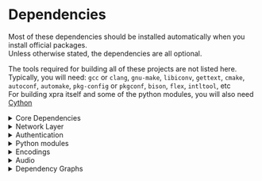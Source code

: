 # Dependencies
Most of these dependencies should be installed automatically when you install official packages.  
Unless otherwise stated, the dependencies are all optional.

The tools required for building all of these projects are not listed here.  
Typically, you will need: `gcc` or `clang`, `gnu-make`, `libiconv`, `gettext`, `cmake`, `autoconf`, `automake`, `pkg-config` or `pkgconf`, `bison`, `flex`, `intltool`, etc  
For building xpra itself and some of the python modules, you will also need [Cython](https://cython.org/)


<details>
  <summary>Core Dependencies</summary>

Those are required by almost every component.

| Project                                          | Source Download Link                                                                           | Purpose                                                        | Client or Server | Notes          |
|--------------------------------------------------|------------------------------------------------------------------------------------------------|----------------------------------------------------------------|------------------|:---------------|
| [glib](https://developer.gnome.org/glib/)        | [https://ftp.gnome.org/pub/gnome/sources/glib/](https://ftp.gnome.org/pub/gnome/sources/glib/) | low-level library                                              | both             | Required       |
| [gtk](http://www.gtk.org/)                       | http://ftp.gnome.org/pub/gnome/sources/gtk+/                                                   | UI Toolkit                                                     | both             | Required _(*)_ |
| [PyGObject](https://pypi.org/project/PyGObject/) | [https://pypi.org/project/PyGObject/#files](https://pypi.org/project/PyGObject/#files)         | Bindings for GObject based libraries such as GTK and GStreamer | both             | Required _(*)_ |

_(*)_ needed for running any kind of server, or GUI clients.
It is not required for running text-only clients like `xpra top` or `xpra info`.

And some of their transitive dependencies:

| Project                                                                        | Source Download Link                                              | Purpose                              |
|--------------------------------------------------------------------------------|-------------------------------------------------------------------|--------------------------------------|
| [gobject-introspection](https://gitlab.gnome.org/GNOME/gobject-introspection/) | https://gitlab.gnome.org/GNOME/gobject-introspection/-/releases   | Provides bindings for Gtk, GLib, etc |
| [librsvg](https://gitlab.gnome.org/GNOME/librsvg/)                             | https://gitlab.gnome.org/GNOME/librsvg/-/releases                 | `svg` parsing                        |
| [freetype](https://github.com/freetype/freetype/)                              | https://freetype.org/download.html                 | font parsing                         |
| [harfbuzzz](https://github.com/harfbuzz/harfbuzz) | https://github.com/harfbuzz/harfbuzz/releases | text shaping engine |
| [icu](https://github.com/unicode-org/icu) | https://github.com/unicode-org/icu/releases | unicode library |
| [pixman](https://www.pixman.org/) | https://www.cairographics.org/releases/ | pixel manipulation |
| [fribidi](https://github.com/fribidi/fribidi) | https://github.com/fribidi/fribidi/releases | unicode bidirectional library |
| [pango](https://pango.gnome.org/) | https://download.gnome.org/sources/pango/ | text layout and rendering |
| [gdk-pixbuf](https://gitlab.gnome.org/GNOME/gdk-pixbuf) | https://gitlab.gnome.org/GNOME/gdk-pixbuf/-/releases | image library |
| [libepoxy](https://github.com/anholt/libepoxy/) | https://github.com/anholt/libepoxy/releases | OpenGL function pointer management |
| [graphene](https://github.com/ebassi/graphene) | https://github.com/ebassi/graphene/releases | types for graphic libraries |
| [libtiff](http://www.libtiff.org/) | https://download.osgeo.org/libtiff/ | Tag Image File Format |
| [zlib](https://www.zlib.net/) | https://www.zlib.net/ | Compression Library |

Some of the transitive dependencies are listed separately below as they are direct dependencies of xpra itself.
ie: `lz4`, `libpng`, etc..

</details>

<details>
  <summary>Network Layer</summary>

See [Network](../Network/README.md)

| Project                                                            | Source Download Link                                    | Purpose                                                          | Client or Server    | Notes                                                |
|--------------------------------------------------------------------|---------------------------------------------------------|------------------------------------------------------------------|---------------------|:-----------------------------------------------------|
| [lz4](https://github.com/lz4/lz4)                                  | https://github.com/lz4/lz4/releases                     | [packet compression](./PacketEncoding)                           | both                | Strongly recommended                                 |
| [aioquic](https://github.com/aiortc/aioquic)                       | https://pypi.org/project/aioquic/                       | low level network protocol                                       | both                | [quic](https://github.com/Xpra-org/xpra/issues/3376) |
| [python-cryptography](https://cryptography.io/en/latest/)          | https://pypi.python.org/pypi/cryptography               | [Encryption](./Encryption)                                       | both                |                                                      |
| [python-zeroconf](https://github.com/jstasiak/python-zeroconf)     | https://pypi.org/project/zeroconf/                      | [Multicast DNS](./Multicast-DNS) session publishing and browsing | both                |                                                      |
| [python-netifaces](http://alastairs-place.net/projects/netifaces/) | https://pypi.python.org/pypi/netifaces                  | [Multicast DNS](./Multicast-DNS) session publishing              | server              |                                                      |
| [dbus-python](https://pypi.python.org/pypi/dbus-python/)           | https://dbus.freedesktop.org/releases/dbus-python/      | desktop integration, server control interface                    | both                | not applicable to MS Windows or Mac OSX              |
| [openssl](https://www.openssl.org/)                                | https://www.openssl.org/source/                         | [SSL](./SSL)                                                     | both                |                                                      |
| [paramiko](https://pypi.org/project/paramiko/)                     | https://pypi.org/project/paramiko/                      | [ssh integration](./SSH)                                         | both                |                                                      |
| [sshpass](https://sourceforge.net/projects/sshpass/)               | https://sourceforge.net/projects/sshpass/files/sshpass/ | non-interactive SSH password authentication                      | usually client      |                                                      |
| [brotli](https://github.com/google/brotli)                         | https://github.com/google/brotli/releases               | HTML client compression                                          | r15540              |
| [PySocks](https://github.com/Anorov/PySocks)                       | https://github.com/Anorov/PySocks/releases              | client                                                           | SOCKS proxy support | https://github.com/Xpra-org/xpra/issues/2105         |
</details>

<details>
  <summary>Authentication</summary>

See [authentication modules](../Usage/Authentication.md)

| Project                                                    | Source Download Link                  | Purpose  | Client or Server | Notes                                                 |
|------------------------------------------------------------|---------------------------------------|----------|------------------|:------------------------------------------------------|
| [python-gssapi](https://github.com/sigmaris/python-gssapi) | https://pypi.org/project/gssapi/      | GSSAPI   | server           | [#1691](https://github.com/Xpra-org/xpra/issues/1691) |
| [python-kerberos](https://github.com/apple/ccs-pykerberos) | https://pypi.org/project/kerberos/    | Kerberos | server           | [#1691](https://github.com/Xpra-org/xpra/issues/1691) |
| [python-ldap](https://www.python-ldap.org)                 | https://pypi.org/project/python-ldap/ | LDAP     | server           | [#1691](https://github.com/Xpra-org/xpra/issues/1691) |
| [python-ldap3](https://github.com/cannatag/ldap3)          | https://pypi.org/project/ldap3/       | LDAP v3  | server           | [#1691](https://github.com/Xpra-org/xpra/issues/1691) |
| [pyu2f](https://github.com/google/pyu2f)                   | https://pypi.org/project/pyu2f/       | U2F      | server           | [#1789](https://github.com/Xpra-org/xpra/issues/1789) |
</details>

<details>
  <summary>Python modules</summary>

| Project                                                   | Source Download Link                                                                                          | Notes                                                  |
|-----------------------------------------------------------|---------------------------------------------------------------------------------------------------------------|:-------------------------------------------------------|
| [Cython](https://cython.org/)                             | https://pypi.org/project/Cython/#files                                                                        | build time: C extensions for Python                    |
| [python-ipaddress](https://github.com/phihag/ipaddress)   | https://pypi.org/project/ipaddress/#files                                                                     | unspecified: r11859                                    |
| [python-idna](https://github.com/kjd/idna)                | https://pypi.org/project/idna/#files                                                                          | unspecified: r11860                                    |
| [python-decorator](https://github.com/micheles/decorator) | https://pypi.org/project/decorator/#files                                                                     | required by gssapi: r18781                             |
| [pyasn1](https://github.com/etingof/pyasn1)               | https://pypi.org/project/pyasn1/#files                                                                        | unspecified: r5829                                     |
| [asn1crypto](https://github.com/wbond/asn1crypto)         | https://pypi.org/project/asn1crypto/#files                                                                    | required by python-cryptography: r17856                |
| [python-packaging](https://github.com/pypa/packaging)     | https://pypi.org/project/packaging/#files                                                                     | required by python-cryptography: r15310                |
| [pyparsing](https://github.com/pyparsing/pyparsing/)      | https://pypi.org/project/pyparsing/#files                                                                     | required by python-cryptography: r15310                |
| [cffi](https://cffi.readthedocs.io/en/latest/)            | https://pypi.org/project/cffi/#files                                                                          | required by python-cryptography: r11633                |
| [six](https://github.com/benjaminp/six)                   | https://pypi.org/project/six/#files                                                                           | required by python-cryptography: r11640                |
| [setuptools](https://github.com/pypa/setuptools)          | https://pypi.org/project/setuptools/#files                                                                    | unspecified: r5829                                     |
| [pycparser](https://github.com/eliben/pycparser)          | https://pypi.org/project/pycparser/#files                                                                     | required by cffi: r11634                               |
| [pynacl](https://github.com/pyca/pynacl/)                 | https://pypi.org/project/PyNaCl/#files                                                                        | crypto library used by paramiko: r19967                |
| [bcrypt](https://github.com/pyca/bcrypt/)                 | https://pypi.org/project/bcrypt/#files                                                                        | crypto library used by paramiko: r19965                |
| [pyopengl](http://pyopengl.sourceforge.net/)              | https://pypi.python.org/pypi/PyOpenGL#files and <br /> https://pypi.python.org/pypi/PyOpenGL-accelerate#files | [client OpenGL accelerated rendering](./Client-OpenGL) | client           |                |
| [pycups](https://github.com/zdohnal/pycups)               | https://pypi.org/project/pycups/#files                                                                        | [Printing](./Printing)                                 | both             |                |
</details>

<details>
  <summary>Encodings</summary>

See [picture encodings](../Usage/Encodings.md)

| Project                                                                            | Source Download Link                                                                                | Purpose                                                               | Client or Server |
|------------------------------------------------------------------------------------|-----------------------------------------------------------------------------------------------------|-----------------------------------------------------------------------|------------------|
| [x264](http://www.videolan.org/developers/x264.html)                               | ftp://ftp.videolan.org/pub/x264/snapshots/                                                          | h264 encoding                                                         | server           |
| [openh264](https://github.com/cisco/openh264)                                      | https://github.com/cisco/openh264/releases                                                          | h264 encoding and decoding                                            | both             |
| [vpx]([http://www.webmproject.org/tools/](https://github.com/webmproject/libvpx/)) | [http://downloads.webmproject.org/releases/webm/index.html](https://github.com/webmproject/libvpx/) | vp8 and vp9 codecs                                                    | both             |
| [webp](https://code.google.com/p/webp/)                                            | http://downloads.webmproject.org/releases/webp/index.html                                           | webp codec                                                            | both             |
| [libpng](http://www.libpng.org/pub/png/libpng.html)                                | ftp://ftp.simplesystems.org/pub/libpng/png/src/libpng16/                                            | png encoding                                                          | both             |
| [libspng](https://libspng.org)                                                     | https://libspng.org/download/                                                                       | faster png encoding                                                   | both             |
| [libjpeg-turbo](https://github.com/libjpeg-turbo/libjpeg-turbo)                    | https://sourceforge.net/projects/libjpeg-turbo/files/                                               | jpeg encoding                                                         | both             |
| [python-pillow](https://python-pillow.github.io/)                                  | https://pypi.python.org/pypi/Pillow                                                                 | png,jpeg,webp encoding and decoding, format conversion - **Required** | both             |
| [libavif](https://github.com/AOMediaCodec/libavif)                                 | https://github.com/AOMediaCodec/libavif/releases                                                    | avif encoding and decoding                                            | both             |
| [libyuv](https://chromium.googlesource.com/libyuv/libyuv/)                         | https://chromium.googlesource.com/libyuv/libyuv/                                                    | [Colourspace Conversion](./CSC)                                       | both             |
| [pycuda](https://mathema.tician.de/software/pycuda/)                               | https://pypi.python.org/pypi/pycuda                                                                 | [NVENC](./NVENC)                                                      | server           |
| [cuda](http://www.nvidia.com/object/cuda_home_new.html)                            | https://developer.nvidia.com/cuda-toolkit                                                           | [NVENC](./NVENC)                                                      | server           |
| [pyNVML](http://pythonhosted.org/nvidia-ml-py/)                                    | https://pypi.python.org/pypi/nvidia-ml-py/                                                          | [NVENC](./NVENC)                                                      | server           |
</details>

<details>
  <summary>Audio</summary>

See [audio forwarding](../Features/Audio.md)

| Project                                        | Source Download Link                                   | Purpose              |
|------------------------------------------------|--------------------------------------------------------|----------------------|
| [gstreamer](http://gstreamer.freedesktop.org/) | http://gstreamer.freedesktop.org/src/                  | audio framework      |
| [Ogg](http://xiph.org/ogg/)                    | http://downloads.xiph.org/releases/ogg/                | ogg container format |
| [opus](https://www.opus-codec.org/)            | http://downloads.xiph.org/releases/opus/               | opus codec           |
| [Flac](https://xiph.org/flac/)                 | http://downloads.xiph.org/releases/flac/               | flac codec           |
| [Vorbis](http://www.vorbis.com/)               | http://downloads.xiph.org/releases/vorbis/             | vorbis codec         |
| [wavpack](http://www.wavpack.com/)             | http://www.wavpack.com/downloads.html                  | wavpack codec        |
| [faac](https://github.com/knik0/faac)          | https://github.com/knik0/faac/releases                 | aac encoder          |
| [faad](https://github.com/knik0/faad2)         | https://github.com/knik0/faad2/releases                | aac decoder          |
| [lame](http://lame.sourceforge.net/)           | http://sourceforge.net/projects/lame/files/lame/       | MP3 encoder          |
| [TwoLame](http://www.twolame.org/)             | http://sourceforge.net/projects/twolame/files/twolame/ | MP3 encoder          |
</details>

<details>
  <summary>Dependency Graphs</summary>

  These graphs were generated using `jhbuild dot` on MacOS.
  The MacOS builds include very low level build dependencies.

  ### Codecs
  ![Codec Dependencies](./graphs/codecs.png)

  ### Python3 Modules
  ![Python 3 Modules](./graphs/python3.png)

  ### GTK3
  ![GTK 3](./graphs/gtk3.png)

  ### Tools
  ![Tools](./graphs/tools.png)

  ### MacOS Packaging Tools
  ![GTK 3](./graphs/packaging-tools.png)

</details>
